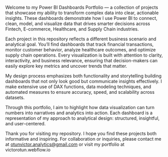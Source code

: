 Welcome to my Power BI Dashboards Portfolio — a collection of projects that showcase my ability to transform complex data into clear, actionable insights. These dashboards demonstrate how I use Power BI to connect, clean, model, and visualize data that drives smarter decisions across Fintech, E-commerce, Healthcare, and Supply Chain industries.

Each project in this repository reflects a different business scenario and analytical goal. You’ll find dashboards that track financial transactions, monitor customer behavior, analyze healthcare outcomes, and optimize supply chain operations. Every visualization is built with attention to clarity, interactivity, and business relevance, ensuring that decision-makers can easily explore key metrics and uncover trends that matter.

My design process emphasizes both functionality and storytelling building dashboards that not only look good but communicate insights effectively. I make extensive use of DAX functions, data modeling techniques, and automated measures to ensure accuracy, speed, and scalability across datasets.

Through this portfolio, I aim to highlight how data visualization can turn numbers into narratives and analytics into action. Each dashboard is a representation of my approach to analytical design: structured, insightful, and user-centered.

Thank you for visiting my repository. I hope you find these projects both informative and inspiring.
For collaboration or inquiries, please contact me at otunvictor.analytics@gmail.com
 or visit my portfolio at victorotun.webflow.io
